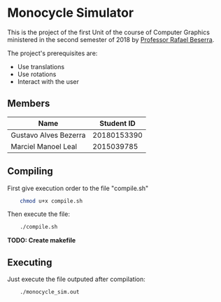# Monocycle Simulator #
This is the project of the first Unit of the course
of Computer Graphics ministered in the second semester
of 2018 by [Professor Rafael Beserra](http://www.dimap.ufrn.br/~rafaelbg/index.php).

The project's prerequisites are:
* Use translations
* Use rotations
* Interact with the user

## Members ##
Name | Student ID
---- | ----------
Gustavo Alves Bezerra | 20180153390
Marciel Manoel Leal | 2015039785

## Compiling ##
First give execution order to the file "compile.sh"
```bash
	chmod u+x compile.sh
```

Then execute the file:
```bash
	./compile.sh
```

**TODO: Create makefile**

## Executing ##
Just execute the file outputed after compilation:
```bash
	./monocycle_sim.out
```
